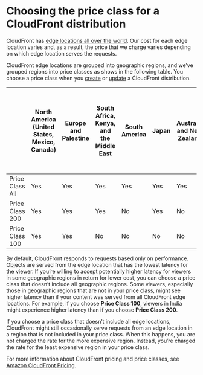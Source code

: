 # Choosing the price class for a CloudFront distribution<a name="PriceClass"></a>

CloudFront has [edge locations all over the world](http://aws.amazon.com/cloudfront/features/#Global_Edge_Network)\. Our cost for each edge location varies and, as a result, the price that we charge varies depending on which edge location serves the requests\.

CloudFront edge locations are grouped into geographic regions, and we’ve grouped regions into price classes as shows in the following table\. You choose a price class when you [create](distribution-web-creating-console.md) or [update](HowToUpdateDistribution.md) a CloudFront distribution\.


|  | North America \(United States, Mexico, Canada\) | Europe and Palestine | South Africa, Kenya, and the Middle East | South America | Japan | Australia and New Zealand | Hong Kong, Indonesia, the Philippines, Singapore, South Korea, Taiwan, and Thailand | India | 
| --- | --- | --- | --- | --- | --- | --- | --- | --- | 
| Price Class All | Yes | Yes | Yes | Yes | Yes | Yes | Yes | Yes | 
| Price Class 200 | Yes | Yes | Yes | No | Yes | No | Yes | Yes | 
| Price Class 100 | Yes | Yes | No | No | No | No | No | No | 

By default, CloudFront responds to requests based only on performance\. Objects are served from the edge location that has the lowest latency for the viewer\. If you’re willing to accept potentially higher latency for viewers in some geographic regions in return for lower cost, you can choose a price class that doesn’t include all geographic regions\. Some viewers, especially those in geographic regions that are not in your price class, might see higher latency than if your content was served from all CloudFront edge locations\. For example, if you choose **Price Class 100**, viewers in India might experience higher latency than if you choose **Price Class 200**\.

If you choose a price class that doesn’t include all edge locations, CloudFront might still occasionally serve requests from an edge location in a region that is not included in your price class\. When this happens, you are not charged the rate for the more expensive region\. Instead, you’re charged the rate for the least expensive region in your price class\.

For more information about CloudFront pricing and price classes, see [ Amazon CloudFront Pricing](http://aws.amazon.com/cloudfront/pricing)\.
